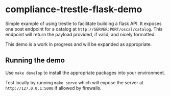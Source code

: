 # compliance-trestle-flask-demo

Simple example of using trestle to facilitate building a flask API. It exposes one post endpoint for a catalog at `http://SERVER:PORT/oscal/catalog`. This endpoint will return the payload provided, if valid, and nicely formatted.

This demo is a work in progress and will be expanded as appropriate.

## Running the demo

Use `make develop` to install the appropriate packages into your environment.

Test locally by running `make serve` which will expose the server at `http://127.0.0.1:5000` if allowed by firewalls.
